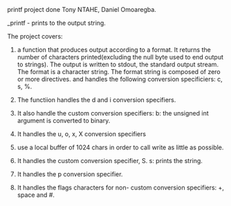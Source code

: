 ##
printf project done Tony NTAHE, Daniel Omoaregba.

_printf - prints to the output string.

The project covers:
1. a function that produces output according to a format.
    It returns the number of characters printed(excluding the null byte used to end output to strings).
    The output is written to stdout, the standard output stream.
    The format is a character string. The format string is composed of zero or more directives. and handles the following conversion specificiers: c, s, %.

2. The functiion handles the d and i conversion specifiers.

3.  It also handle the custom conversion specifiers:
    b: the unsigned int argument is converted to binary.

4. It handles the u, o, x, X conversion specifiers

5. use a local buffer of 1024 chars in order to call write as 
    little as possible.

6. It handles the custom conversion specifier, S.
    s: prints the string.

7. It handles the p conversion specifier.

8. It handles the flags characters for non- custom conversion
    specifiers: +, space and #.


    







